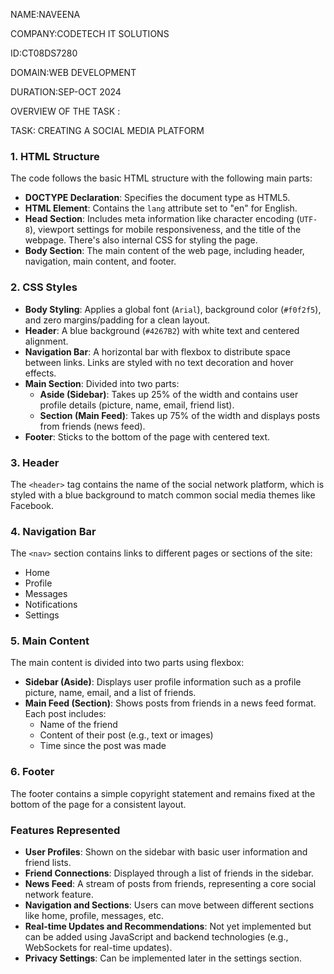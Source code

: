 NAME:NAVEENA

COMPANY:CODETECH IT SOLUTIONS

ID:CT08DS7280

DOMAIN:WEB DEVELOPMENT

DURATION:SEP-OCT 2024

OVERVIEW OF THE TASK : 

TASK: CREATING A SOCIAL MEDIA PLATFORM


### 1. **HTML Structure**
The code follows the basic HTML structure with the following main parts:
- **DOCTYPE Declaration**: Specifies the document type as HTML5.
- **HTML Element**: Contains the `lang` attribute set to "en" for English.
- **Head Section**: Includes meta information like character encoding (`UTF-8`), viewport settings for mobile responsiveness, and the title of the webpage. There's also internal CSS for styling the page.
- **Body Section**: The main content of the web page, including header, navigation, main content, and footer.

### 2. **CSS Styles**
- **Body Styling**: Applies a global font (`Arial`), background color (`#f0f2f5`), and zero margins/padding for a clean layout.
- **Header**: A blue background (`#4267B2`) with white text and centered alignment.
- **Navigation Bar**: A horizontal bar with flexbox to distribute space between links. Links are styled with no text decoration and hover effects.
- **Main Section**: Divided into two parts:
  - **Aside (Sidebar)**: Takes up 25% of the width and contains user profile details (picture, name, email, friend list).
  - **Section (Main Feed)**: Takes up 75% of the width and displays posts from friends (news feed).
- **Footer**: Sticks to the bottom of the page with centered text.

### 3. **Header**
The `<header>` tag contains the name of the social network platform, which is styled with a blue background to match common social media themes like Facebook.

### 4. **Navigation Bar**
The `<nav>` section contains links to different pages or sections of the site:
- Home
- Profile
- Messages
- Notifications
- Settings

### 5. **Main Content**
The main content is divided into two parts using flexbox:
- **Sidebar (Aside)**: Displays user profile information such as a profile picture, name, email, and a list of friends.
- **Main Feed (Section)**: Shows posts from friends in a news feed format. Each post includes:
  - Name of the friend
  - Content of their post (e.g., text or images)
  - Time since the post was made

### 6. **Footer**
The footer contains a simple copyright statement and remains fixed at the bottom of the page for a consistent layout.

### **Features Represented**
- **User Profiles**: Shown on the sidebar with basic user information and friend lists.
- **Friend Connections**: Displayed through a list of friends in the sidebar.
- **News Feed**: A stream of posts from friends, representing a core social network feature.
- **Navigation and Sections**: Users can move between different sections like home, profile, messages, etc.
- **Real-time Updates and Recommendations**: Not yet implemented but can be added using JavaScript and backend technologies (e.g., WebSockets for real-time updates).
- **Privacy Settings**: Can be implemented later in the settings section.


